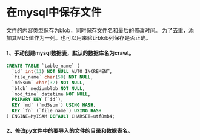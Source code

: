 # 在mysql中保存文件

文件的内容类型保存为blob，同时保存文件名和最后的修改时间。
为了去重，添加其MD5值作为一列。也可以用来验证blob列保存是否正确。

#### 1、手动创建mysql数据表，默认的数据库名为crawl。

```sql
CREATE TABLE `table_name` (
  `id` int(11) NOT NULL AUTO_INCREMENT,
  `file_name` char(50) NOT NULL,
  `md5sum` char(32) NOT NULL,
  `blob` mediumblob NOT NULL,
  `mod_time` datetime NOT NULL,
  PRIMARY KEY (`id`),
  KEY `md` (`md5sum`) USING HASH,
  KEY `fn` (`file_name`) USING HASH
) ENGINE=MyISAM DEFAULT CHARSET=utf8mb4;
```
#### 2、修改py文件中的要导入的文件的目录和数据表名。


